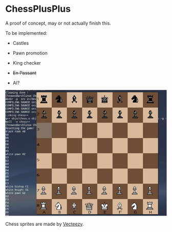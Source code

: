 # ChessPlusPlus
A proof of concept, may or not actually finish this.

To be implemented:
* Castles
* Pawn promotion
* King checker
* ~~En Passant~~

* AI?

![img](readme_img/chess-beta.gif)

Chess sprites are made by [Vecteezy](https://www.vecteezy.com/).
